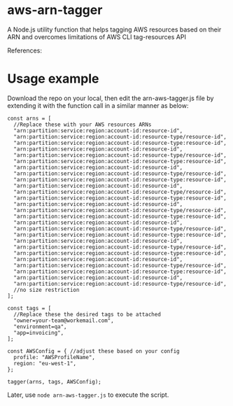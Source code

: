 # aws-arn-tagger

A Node.js utility function that helps tagging AWS resources based on their ARN and overcomes limitations of AWS CLI tag-resources API

References:
[]()
[]()

# Usage example

Download the repo on your local, then edit the arn-aws-tagger.js file by extending it with the function call in a similar manner as below:

```
const arns = [
  //Replace these with your AWS resources ARNs
  "arn:partition:service:region:account-id:resource-id",
  "arn:partition:service:region:account-id:resource-type/resource-id",
  "arn:partition:service:region:account-id:resource-type:resource-id",
  "arn:partition:service:region:account-id:resource-id",
  "arn:partition:service:region:account-id:resource-type/resource-id",
  "arn:partition:service:region:account-id:resource-type:resource-id",
  "arn:partition:service:region:account-id:resource-id",
  "arn:partition:service:region:account-id:resource-type/resource-id",
  "arn:partition:service:region:account-id:resource-type:resource-id",
  "arn:partition:service:region:account-id:resource-id",
  "arn:partition:service:region:account-id:resource-type/resource-id",
  "arn:partition:service:region:account-id:resource-type:resource-id",
  "arn:partition:service:region:account-id:resource-id",
  "arn:partition:service:region:account-id:resource-type/resource-id",
  "arn:partition:service:region:account-id:resource-type:resource-id",
  "arn:partition:service:region:account-id:resource-id",
  "arn:partition:service:region:account-id:resource-type/resource-id",
  "arn:partition:service:region:account-id:resource-type:resource-id",
  "arn:partition:service:region:account-id:resource-id",
  "arn:partition:service:region:account-id:resource-type/resource-id",
  "arn:partition:service:region:account-id:resource-type:resource-id",
  "arn:partition:service:region:account-id:resource-id",
  "arn:partition:service:region:account-id:resource-type/resource-id",
  "arn:partition:service:region:account-id:resource-type:resource-id",
  "arn:partition:service:region:account-id:resource-id",
  "arn:partition:service:region:account-id:resource-type/resource-id",
  //no size restriction
];

const tags = [
  //Replace these the desired tags to be attached
  "owner=your-team@workemail.com",
  "environment=qa",
  "app=invoicing",
];

const AWSConfig = { //adjust these based on your config
  profile: "AWSProfileName",
  region: "eu-west-1",
};

tagger(arns, tags, AWSConfig);
```

Later, use `node arn-aws-tagger.js` to execute the script.
